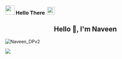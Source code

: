 <!--
**Naveen-nk1/Naveen-nk1** is a ✨ _special_ ✨ repository because its `README.md` (this file) appears on your GitHub profile.
Here are some ideas to get you started:
- 🔭 I’m currently working on ...
- 🌱 I’m currently learning ...
- 👯 I’m looking to collaborate on ...
- 🤔 I’m looking for help with ...
- 💬 Ask me about ...
- 📫 How to reach me: ...
- 😄 Pronouns: ...
- ⚡ Fun fact: ...
-->
### <img src="https://github.com/TheDudeThatCode/TheDudeThatCode/blob/master/Assets/Hi.gif" width="29px">  Hello There  &nbsp;<img src="https://github.com/TheDudeThatCode/TheDudeThatCode/blob/master/Assets/headbang.gif" width="24px"><br>
<h2 align="center">Hello 👋, I'm Naveen</h2>

![Naveen_DPv2](https://user-images.githubusercontent.com/71399635/123496233-a1774300-d644-11eb-801c-4a4b73621ba3.jpg)

<img align="center" src="https://komarev.com/ghpvc/?username=Naveen-nk1&style=flat-square" />

<!-- Thanks to :- ⭐️ From [TheDudeThatCode](https://github.com/TheDudeThatCode) -->







